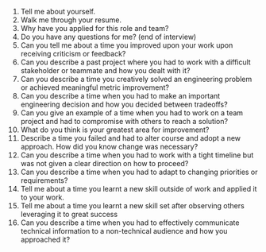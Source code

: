 1. Tell me about yourself.
2. Walk me through your resume.
3. Why have you applied for this role and team?
4. Do you have any questions for me? (end of interview)
5. Can you tell me about a time you improved upon your work upon receiving criticism or feedback?
6. Can you describe a past project where you had to work with a difficult stakeholder or teammate and how you dealt with it?
7. Can you describe a time you creatively solved an engineering problem or achieved meaningful metric improvement?
8. Can you describe a time when you had to make an important engineering decision and how you decided between tradeoffs?
9. Can you give an example of a time when you had to work on a team project and had to compromise with others to reach a solution?
10. What do you think is your greatest area for improvement?
11. Describe a time you failed and had to alter course and adopt a new approach. How did you know change was necessary?
12. Can you describe a time when you had to work with a tight timeline but was not given a clear direction on how to proceed?
13. Can you describe a time when you had to adapt to changing priorities or requirements?
14. Tell me about a time you learnt a new skill outside of work and applied it to your work.
15. Tell me about a time you learnt a new skill set after observing others leveraging it to great success
16. Can you describe a time when you had to effectively communicate technical information to a non-technical audience and how you approached it?